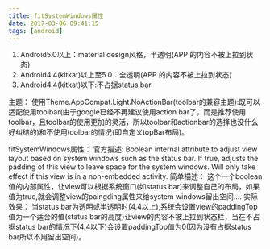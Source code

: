 ```yaml
---
title: fitSystemWindows属性
date: 2017-03-06 09:41:15
tags: [android]
---
```



1. Android5.0以上：material design风格，半透明(APP 的内容不被上拉到状态) 
2. Android4.4(kitkat)以上至5.0：全透明(APP 的内容不被上拉到状态) 
3. Android4.4(kitkat)以下:不占据status bar

主题： 
使用Theme.AppCompat.Light.NoActionBar(toolbar的兼容主题):既可以适配使用toolbar(由于google已经不再建议使用action bar了，而是推荐使用toolbar，且toolbar的使用更加的灵活，所以toolbar和actionbar的选择也没什么好纠结的)和不使用toolbar的情况(即自定义topBar布局)。

fitSystemWindows属性： 
官方描述: 
Boolean internal attribute to adjust view layout based on system windows such as the status bar. If true, adjusts the padding of this view to leave space for the system windows. Will only take effect if this view is in a non-embedded activity. 
简单描述： 
这个一个boolean值的内部属性，让view可以根据系统窗口(如status bar)来调整自己的布局，如果值为true,就会调整view的paingding属性来给system windows留出空间…. 
实际效果： 
当status bar为透明或半透明时(4.4以上),系统会设置view的paddingTop值为一个适合的值(status bar的高度)让view的内容不被上拉到状态栏，当在不占据status bar的情况下(4.4以下)会设置paddingTop值为0(因为没有占据status bar所以不用留出空间)。
